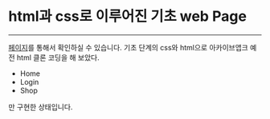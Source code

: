 # html과 css로 이루어진 기초 web Page

----------------------------------------------------

[페이지](https://fascinating-melba-f43bce.netlify.app/home)를 통해서 확인하실 수 있습니다.
기초 단계의 css와 html으로 아카이브앱크 예전 html 클론 코딩을 해 보았다.

- Home
- Login
- Shop

만 구현한 상태입니다.
